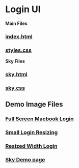 
# Login UI
**Main Files**
### [index.html](https://github.com/achavez101/login-ui-chavez/blob/main/index.html)
### [styles.css](https://github.com/achavez101/login-ui-chavez/blob/main/styles.css)

**Sky Files**
### [sky.html](https://github.com/achavez101/login-ui-chavez/blob/main/sky.html)
### [sky.css](https://github.com/achavez101/login-ui-chavez/blob/main/sky.css)

## Demo Image Files
### [Full Screen Macbook Login](https://github.com/achavez101/login-ui-chavez/blob/main/full-screen-macbook.png)
### [Small Login Resizing](https://github.com/achavez101/login-ui-chavez/blob/main/small.png)
### [Resized Width Login](https://github.com/achavez101/login-ui-chavez/blob/main/width-resized.png)
### [Sky Demo page](https://github.com/achavez101/login-ui-chavez/blob/main/Sky.png)
